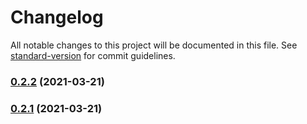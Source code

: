 # Changelog

All notable changes to this project will be documented in this file. See [standard-version](https://github.com/conventional-changelog/standard-version) for commit guidelines.

### [0.2.2](https://github.com/gregfenton/i18next-node-firestore-backend/compare/v0.2.1...v0.2.2) (2021-03-21)

### [0.2.1](https://github.com/gregfenton/i18next-node-firestore-backend/compare/v0.2.0...v0.2.1) (2021-03-21)
